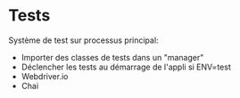 # Tests

Système de test sur processus principal:

- Importer des classes de tests dans un "manager"
- Déclencher les tests au démarrage de l'appli si ENV=test
- Webdriver.io
- Chai
